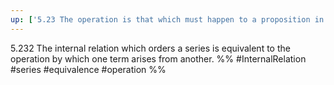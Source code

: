```yaml
---
up: ['5.23 The operation is that which must happen to a proposition in order to make another out of it.']
---
```

5.232 The internal relation which orders a series is equivalent to the operation by which one term arises from another.
%%
#InternalRelation #series #equivalence #operation %%